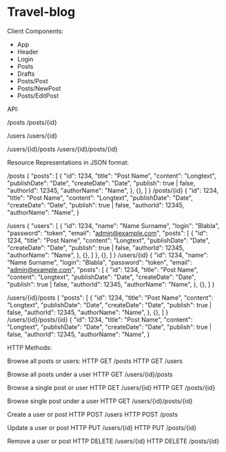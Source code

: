 # Travel-blog

Client Components:
- App
- Header
- Login
- Posts
- Drafts
- Posts/Post
- Posts/NewPost
- Posts/EditPost


API:

/posts
/posts/{id}

/users
/users/{id}

/users/{id}/posts
/users/{id}/posts/{id}


Resource Representations in JSON format:

/posts
{
    "posts": [
        {
            "id": 1234,
            "title": "Post Name",
            "content": "Longtext",
            "publishDate": "Date",
            "createDate": "Date",
            "publish": true | false,
            "authorId": 12345,
            "authorName": "Name",
        },
        {},
    ]
}
/posts/{id}
{
    "id": 1234,
    "title": "Post Name",
    "content": "Longtext",
    "publishDate": "Date",
    "createDate": "Date",
    "publish": true | false,
    "authorId": 12345,
    "authorName": "Name",
}

/users
{
    "users": [
        {
            "id": 1234,
            "name": "Name Surname",
            "login": "Blabla",
            "password": "token",
            "email": "admin@example.com",
            "posts": [
                {
                    "id": 1234,
                    "title": "Post Name",
                    "content": "Longtext",
                    "publishDate": "Date",
                    "createDate": "Date",
                    "publish": true | false,
                    "authorId": 12345,
                    "authorName": "Name",
                },
                {},
            ]
        },
        {},
    ]
}
/users/{id}
{
    "id": 1234,
    "name": "Name Surname",
    "login": "Blabla",
    "password": "token",
    "email": "admin@example.com",
    "posts": [
        {
            "id": 1234,
            "title": "Post Name",
            "content": "Longtext",
            "publishDate": "Date",
            "createDate": "Date",
            "publish": true | false,
            "authorId": 12345,
            "authorName": "Name",
        },
        {},
    ]
}

/users/{id}/posts
{
    "posts": [
        {
            "id": 1234,
            "title": "Post Name",
            "content": "Longtext",
            "publishDate": "Date",
            "createDate": "Date",
            "publish": true | false,
            "authorId": 12345,
            "authorName": "Name",
        },
        {},
    ]
}
/users/{id}/posts/{id}
{
    "id": 1234,
    "title": "Post Name",
    "content": "Longtext",
    "publishDate": "Date",
    "createDate": "Date",
    "publish": true | false,
    "authorId": 12345,
    "authorName": "Name",
}


HTTP Methods:

Browse all posts or users:
HTTP GET /posts
HTTP GET /users

Browse all posts under a user
HTTP GET /users/{id}/posts

Browse a single post or user
HTTP GET /users/{id}
HTTP GET /posts/{id}

Browse single post under a user
HTTP GET /users/{id}/posts/{id}

Create a user or post
HTTP POST /users
HTTP POST /posts

Update a user or post
HTTP PUT /users/{id}
HTTP PUT /posts/{id}

Remove a user or post
HTTP DELETE /users/{id}
HTTP DELETE /posts/{id}

